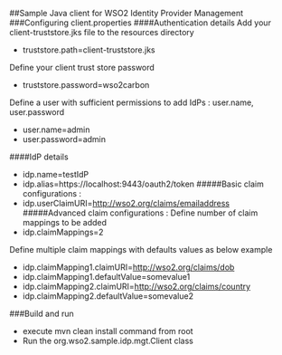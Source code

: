 ##Sample Java client for WSO2 Identity Provider Management
###Configuring client.properties
####Authentication details
Add your client-truststore.jks file to the resources directory
* truststore.path=client-truststore.jks

Define your client trust store password
* truststore.password=wso2carbon

Define a user with sufficient permissions to add IdPs : user.name, user.password
* user.name=admin
* user.password=admin

####IdP details
* idp.name=testIdP
* idp.alias=https://localhost:9443/oauth2/token
#####Basic claim configurations :
* idp.userClaimURI=http://wso2.org/claims/emailaddress
#####Advanced claim configurations :
Define number of claim mappings to be added
* idp.claimMappings=2

Define multiple claim mappings with defaults values as below example
* idp.claimMapping1.claimURI=http://wso2.org/claims/dob
* idp.claimMapping1.defaultValue=somevalue1
* idp.claimMapping2.claimURI=http://wso2.org/claims/country
* idp.claimMapping2.defaultValue=somevalue2

###Build and run
* execute mvn clean install command from root
* Run the org.wso2.sample.idp.mgt.Client class